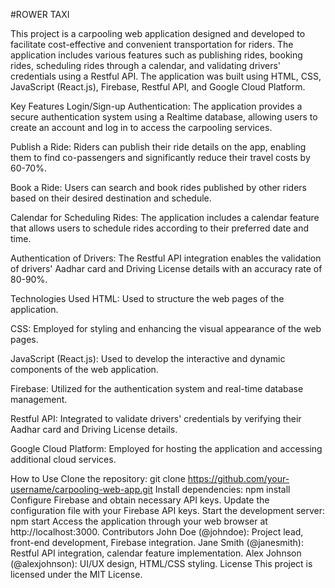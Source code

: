 #ROWER TAXI



This project is a carpooling web application designed and developed to facilitate cost-effective and convenient transportation for riders. The application includes various features such as publishing rides, booking rides, scheduling rides through a calendar, and validating drivers' credentials using a Restful API. The application was built using HTML, CSS, JavaScript (React.js), Firebase, Restful API, and Google Cloud Platform.

Key Features
Login/Sign-up Authentication: The application provides a secure authentication system using a Realtime database, allowing users to create an account and log in to access the carpooling services.

Publish a Ride: Riders can publish their ride details on the app, enabling them to find co-passengers and significantly reduce their travel costs by 60-70%.

Book a Ride: Users can search and book rides published by other riders based on their desired destination and schedule.

Calendar for Scheduling Rides: The application includes a calendar feature that allows users to schedule rides according to their preferred date and time.

Authentication of Drivers: The Restful API integration enables the validation of drivers' Aadhar card and Driving License details with an accuracy rate of 80-90%.

Technologies Used
HTML: Used to structure the web pages of the application.

CSS: Employed for styling and enhancing the visual appearance of the web pages.

JavaScript (React.js): Used to develop the interactive and dynamic components of the web application.

Firebase: Utilized for the authentication system and real-time database management.

Restful API: Integrated to validate drivers' credentials by verifying their Aadhar card and Driving License details.

Google Cloud Platform: Employed for hosting the application and accessing additional cloud services.

How to Use
Clone the repository: git clone https://github.com/your-username/carpooling-web-app.git
Install dependencies: npm install
Configure Firebase and obtain necessary API keys.
Update the configuration file with your Firebase API keys.
Start the development server: npm start
Access the application through your web browser at http://localhost:3000.
Contributors
John Doe (@johndoe): Project lead, front-end development, Firebase integration.
Jane Smith (@janesmith): Restful API integration, calendar feature implementation.
Alex Johnson (@alexjohnson): UI/UX design, HTML/CSS styling.
License
This project is licensed under the MIT License.
